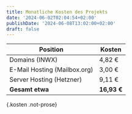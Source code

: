 ```yaml
---
title: Monatliche Kosten des Projekts
date: '2024-06-02T02:04:54+02:00'
publishDate: '2024-06-08T13:02:00+02:00'
draft: false
---
```


| Position                     | Kosten      |
| ---------------------------- | ----------- |
| Domains (INWX)               | 4,82 €      |
| E-Mail Hosting (Mailbox.org) | 3,00 €      |
| Server Hosting (Hetzner)     | 9,11 €      |
| **Gesamt etwa**              | **16,93 €** |
{.kosten .not-prose}

